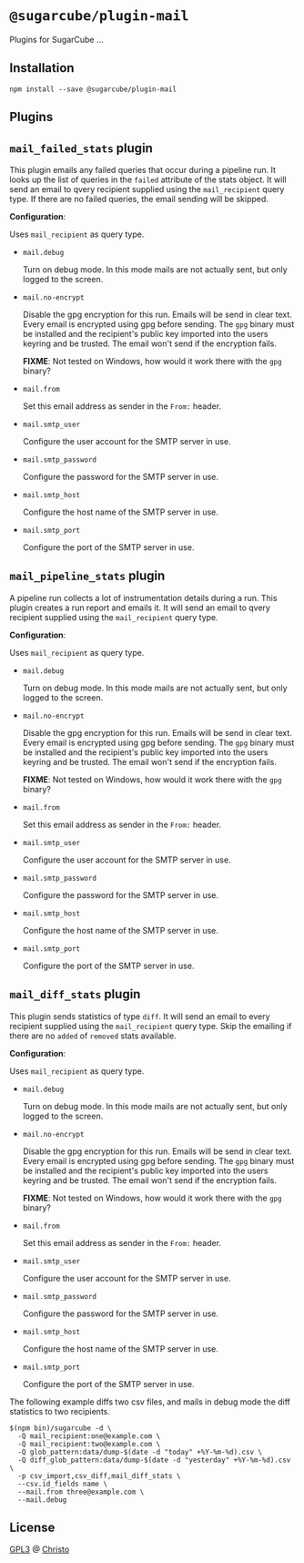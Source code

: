 # `@sugarcube/plugin-mail`

Plugins for SugarCube ...

## Installation

```
npm install --save @sugarcube/plugin-mail
```

## Plugins

## `mail_failed_stats` plugin

This plugin emails any failed queries that occur during a pipeline run. It looks up the list of queries in the `failed` attribute of the stats object. It will send an email to qvery recipient supplied using the `mail_recipient` query type. If there are no failed queries, the email sending will be skipped.

**Configuration**:

Uses `mail_recipient` as query type.

- `mail.debug`

  Turn on debug mode. In this mode mails are not actually sent, but only
  logged to the screen.

- `mail.no-encrypt`

  Disable the gpg encryption for this run. Emails will be send in clear text. Every email is encrypted using gpg before sending. The `gpg` binary must be installed and the recipient's public key imported into the users keyring and be trusted. The email won't send if the encryption fails.

  **FIXME**: Not tested on Windows, how would it work there with the `gpg` binary?

- `mail.from`

  Set this email address as sender in the `From:` header.

- `mail.smtp_user`

  Configure the user account for the SMTP server in use.

- `mail.smtp_password`

  Configure the password for the SMTP server in use.

- `mail.smtp_host`

  Configure the host name of the SMTP server in use.

- `mail.smtp_port`

  Configure the port of the SMTP server in use.

## `mail_pipeline_stats` plugin

A pipeline run collects a lot of instrumentation details during a run. This plugin creates a run report and emails it. It will send an email to qvery recipient supplied using the `mail_recipient` query type.

**Configuration**:

Uses `mail_recipient` as query type.

- `mail.debug`

  Turn on debug mode. In this mode mails are not actually sent, but only
  logged to the screen.

- `mail.no-encrypt`

  Disable the gpg encryption for this run. Emails will be send in clear text. Every email is encrypted using gpg before sending. The `gpg` binary must be installed and the recipient's public key imported into the users keyring and be trusted. The email won't send if the encryption fails.

  **FIXME**: Not tested on Windows, how would it work there with the `gpg` binary?

- `mail.from`

  Set this email address as sender in the `From:` header.

- `mail.smtp_user`

  Configure the user account for the SMTP server in use.

- `mail.smtp_password`

  Configure the password for the SMTP server in use.

- `mail.smtp_host`

  Configure the host name of the SMTP server in use.

- `mail.smtp_port`

  Configure the port of the SMTP server in use.

## `mail_diff_stats` plugin

This plugin sends statistics of type `diff`. It will send an email to every
recipient supplied using the `mail_recipient` query type. Skip the emailing if
there are no `added` of `removed` stats available.

**Configuration**:

Uses `mail_recipient` as query type.

- `mail.debug`

  Turn on debug mode. In this mode mails are not actually sent, but only
  logged to the screen.

- `mail.no-encrypt`

  Disable the gpg encryption for this run. Emails will be send in clear text. Every email is encrypted using gpg before sending. The `gpg` binary must be installed and the recipient's public key imported into the users keyring and be trusted. The email won't send if the encryption fails.

  **FIXME**: Not tested on Windows, how would it work there with the `gpg` binary?

- `mail.from`

  Set this email address as sender in the `From:` header.

- `mail.smtp_user`

  Configure the user account for the SMTP server in use.

- `mail.smtp_password`

  Configure the password for the SMTP server in use.

- `mail.smtp_host`

  Configure the host name of the SMTP server in use.

- `mail.smtp_port`

  Configure the port of the SMTP server in use.

The following example diffs two csv files, and mails in debug mode the diff
statistics to two recipients.

```
$(npm bin)/sugarcube -d \
  -Q mail_recipient:one@example.com \
  -Q mail_recipient:two@example.com \
  -Q glob_pattern:data/dump-$(date -d "today" +%Y-%m-%d).csv \
  -Q diff_glob_pattern:data/dump-$(date -d "yesterday" +%Y-%m-%d).csv \
  -p csv_import,csv_diff,mail_diff_stats \
  --csv.id_fields name \
  --mail.from three@example.com \
  --mail.debug
```

## License

[GPL3](./LICENSE) @ [Christo](christo@cryptodrunks.net)
